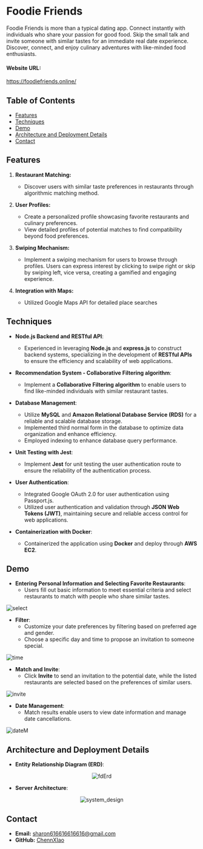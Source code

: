 # Foodie Friends

Foodie Friends is more than a typical dating app. Connect instantly with individuals who share your passion for good food. Skip the small talk and invite someone with similar tastes for an immediate real date experience. Discover, connect, and enjoy culinary adventures with like-minded food enthusiasts.

#### Website URL:
https://foodiefriends.online/

## Table of Contents

- [Features](#features)
- [Techniques](#techniques)
- [Demo](#demo)
- [Architecture and Deployment Details](#architecture-and-deployment-details)
- [Contact](#contact)


## Features

1. **Restaurant Matching:**
   - Discover users with similar taste preferences in restaurants through algorithmic matching method.

2. **User Profiles:**
   - Create a personalized profile showcasing favorite restaurants and culinary preferences.
   - View detailed profiles of potential matches to find compatibility beyond food preferences.

3. **Swiping Mechanism:**
   - Implement a swiping mechanism for users to browse through profiles. Users can express interest by clicking to swipe right or skip by swiping left, vice versa, creating a gamified and engaging experience.

4. **Integration with Maps:**
    - Utilized Google Maps API for detailed place searches

## Techniques

- **Node.js Backend and RESTful API**: 
   - Experienced in leveraging **Node.js** and **express.js** to construct backend systems, specializing in the development of **RESTful APIs** to ensure the efficiency and scalability of web applications.

- **Recommendation System - Collaborative Filtering algorithm**: 
   - Implement a **Collaborative Filtering algorithm** to enable users to find like-minded individuals with similar restaurant tastes.
  
- **Database Management**:
  - Utilize **MySQL** and **Amazon Relational Database Service (RDS)** for a reliable and scalable database storage.
  - Implemented third normal form in the database to optimize data organization and enhance efficiency. 
  - Employed indexing to enhance database query performance.

- **Unit Testing with Jest**:
  - Implement **Jest** for unit testing the user authentication route to ensure the reliability of the authentication process.

- **User Authentication**:
  - Integrated Google OAuth 2.0 for user authentication using Passport.js.
  - Utilized user authentication and validation through **JSON Web Tokens (JWT)**, maintaining secure and reliable access control for web applications.

- **Containerization with Docker**:
  - Containerized the application using **Docker** and deploy through **AWS EC2**.

## Demo
- **Entering Personal Information and Selecting Favorite Restaurants**: 
   - Users fill out basic information to meet essential criteria and select restaurants to match with people who share similar tastes.

![select](https://github.com/ChennXIao/foodiefriends/assets/61040179/1aceba83-79d5-42ed-880d-8f7dae8be924)

- **Filter**: 
   - Customize your date preferences by filtering based on preferred age and gender.
   - Choose a specific day and time to propose an invitation to someone special.

![time](https://github.com/ChennXIao/foodiefriends/assets/61040179/628c8bcf-01dd-407e-b397-25eb8a5afb9c)

- **Match and Invite**: 
   - Click **Invite** to send an invitation to the potential date, while the listed restaurants are selected based on the preferences of similar users.

![invite](https://github.com/ChennXIao/foodiefriends/assets/61040179/34aa6075-35f1-4f9f-9917-e80e5d1724dc)

- **Date Management**: 
   - Match results enable users to view date information and manage date cancellations.

![dateM](https://github.com/ChennXIao/foodiefriends/assets/61040179/8b30c6fb-0b04-426a-8547-1814b2a6037d)

## Architecture and Deployment Details

- **Entity Relationship Diagram (ERD)**: 
<p align="center">
  <img src="https://github.com/ChennXIao/foodiefriends/assets/61040179/41099897-e8aa-44f7-9189-f10a8d2aa705" alt="fdErd">
</p>

- **Server Architecture**: 
<p align="center">
  <img src="https://github.com/ChennXIao/foodiefriends/assets/61040179/da8eba48-d297-4164-bb08-92776add9d82" alt="system_design">
</p>

## Contact

- **Email:** [sharon616616616616@gmail.com](mailto:sharon616616616616@gmail.com)
- **GitHub:** [ChennXIao](https://github.com/ChennXIao)
